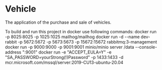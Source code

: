 # Vehicle
The application of the purchase and sale of vehicles.

To build and run this project in docker use following commands:
  docker run -p 8025:8025 -p 1025:1025 mailhog/mailhog
  docker run -d --name dev-rabbit -p 5672:5672 -p 5673:5673 -p 15672:15672 rabbitmq:3-management
  docker run -p 9000:9000 -p 9001:9001 minio/minio server /data --console-address ":9001"
  docker run -e "ACCEPT_EULA=Y" -e "SA_PASSWORD=yourStrong(!)Password" -p 1433:1433 -d mcr.microsoft.com/mssql/server:2019-CU13-ubuntu-20.04
